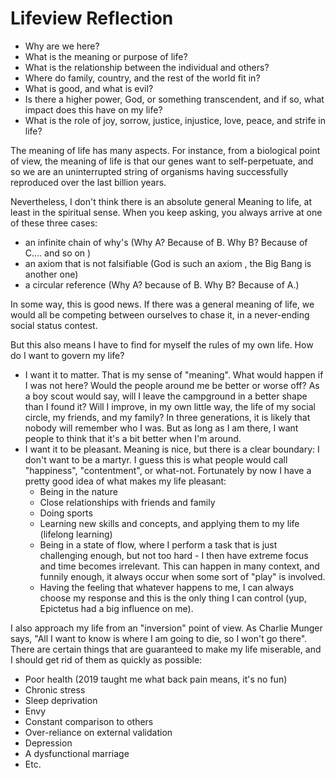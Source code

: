 # Lifeview Reflection

- Why are we here?
- What is the meaning or purpose of life?
- What is the relationship between the individual and others?
- Where do family, country, and the rest of the world fit in?
- What is good, and what is evil?
- Is there a higher power, God, or something transcendent, and if so, what impact does this have on my life?
- What is the role of joy, sorrow, justice, injustice, love, peace, and strife in life?


The meaning of life has many aspects. For instance, from a biological point of view, the meaning of life is that our genes want to self-perpetuate, and so we are an uninterrupted string of organisms having successfully reproduced over the last billion years.

Nevertheless, I don't think there is an absolute general Meaning to life, at least in the spiritual sense. When you keep asking, you always arrive at one of these three cases:
- an infinite chain of why's (Why A? Because of B. Why B? Because of C.... and so on )
- an axiom that is not falsifiable (God is such an axiom , the Big Bang is another one)
- a circular reference (Why A? because of B. Why B? Because of A.)


In some way, this is good news. If there was a general meaning of life, we would all be competing between ourselves to chase it, in a never-ending social status contest.

But this also means I have to find for myself the rules of my own life. How do I want to govern my life?
- I want it to matter. That is my sense of "meaning". What would happen if I was not here? Would the people around me be better or worse off? As a boy scout would say, will I leave the campground in a better shape than I found it? Will I improve, in my own little way, the life of my social circle, my friends, and my family? In three generations, it is likely that nobody will remember who I was. But as long as I am there, I want people to think that it's a bit better when I'm around.
- I want it to be pleasant. Meaning is nice, but there is a clear boundary: I don't want to be a martyr. I guess this is what people would call "happiness", "contentment", or what-not. Fortunately by now I have a pretty good idea of what makes my life pleasant:
	- Being in the nature
	- Close relationships with friends and family
	- Doing sports
	- Learning new skills and concepts, and applying them to my life (lifelong learning)
	- Being in a state of flow, where I perform a task that is just challenging enough, but not too hard - I then have extreme focus and time becomes irrelevant. This can happen in many context, and funnily enough, it always occur when some sort of "play" is involved. 
	- Having the feeling that whatever happens to me, I can always choose my response and this is the only thing I can control (yup, Epictetus had a big influence on me).

I also approach my life from an "inversion" point of view. As Charlie Munger says, "All I want to know is where I am going to die, so I won't go there". There are certain things that are guaranteed to make my life miserable, and I should get rid of them as quickly as possible:
- Poor health (2019 taught me what back pain means, it's no fun)
- Chronic stress
- Sleep deprivation
- Envy
- Constant comparison to others
- Over-reliance on external validation
- Depression
- A dysfunctional marriage
- Etc.



